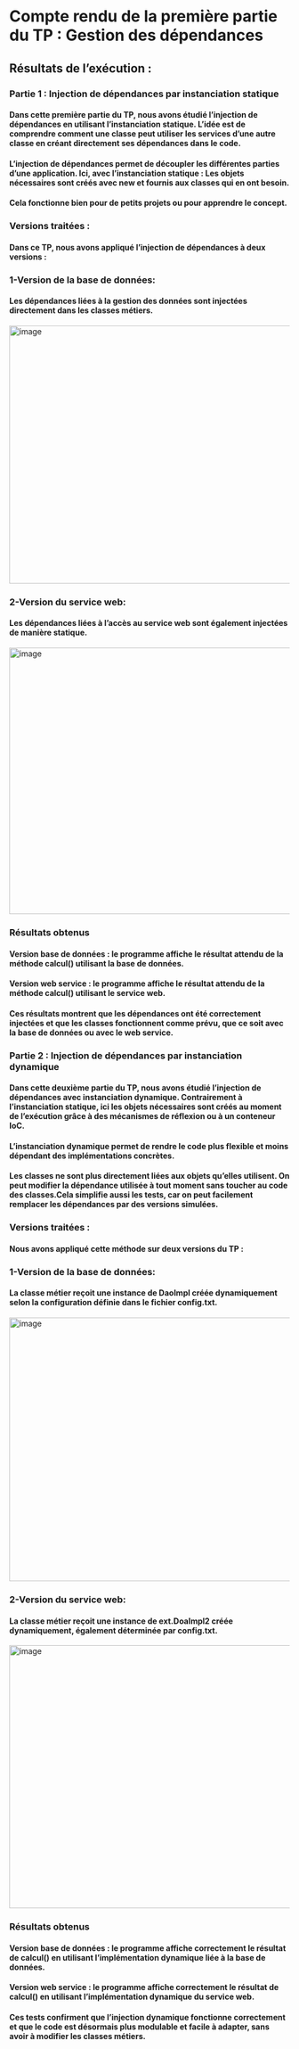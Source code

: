 ﻿# Compte rendu de la première partie du TP : Gestion des dépendances
## Résultats de l’exécution :
### Partie 1 : Injection de dépendances par instanciation statique

#### Dans cette première partie du TP, nous avons étudié l’injection de dépendances en utilisant l’instanciation statique. L’idée est de comprendre comment une classe peut utiliser les services d’une autre classe en créant directement ses dépendances dans le code.
#### L’injection de dépendances permet de découpler les différentes parties d’une application. Ici, avec l’instanciation statique : Les objets nécessaires sont créés avec new et fournis aux classes qui en ont besoin. 
#### Cela fonctionne bien pour de petits projets ou pour apprendre le concept.

 ### Versions traitées : 
 #### Dans ce TP, nous avons appliqué l’injection de dépendances à deux versions :
 ### 1-Version de la base de données: 
 #### Les dépendances liées à la gestion des données sont injectées directement dans les classes métiers.
<img width="959" height="463" alt="image" src="https://github.com/user-attachments/assets/df564d54-d794-4508-851f-cb235c38a2ae" />

### 2-Version du service web:
#### Les dépendances liées à l’accès au service web sont également injectées de manière statique.
<img width="959" height="478" alt="image" src="https://github.com/user-attachments/assets/edad93aa-1018-4f70-92a1-5704adc4450a" />

### Résultats obtenus
#### Version base de données : le programme affiche le résultat attendu de la méthode calcul() utilisant la base de données.
#### Version web service : le programme affiche le résultat attendu de la méthode calcul() utilisant le service web.
#### Ces résultats montrent que les dépendances ont été correctement injectées et que les classes fonctionnent comme prévu, que ce soit avec la base de données ou avec le web service.

### Partie 2 : Injection de dépendances par instanciation dynamique
#### Dans cette deuxième partie du TP, nous avons étudié l’injection de dépendances avec instanciation dynamique. Contrairement à l’instanciation statique, ici les objets nécessaires sont créés au moment de l’exécution grâce à des mécanismes de réflexion ou à un conteneur IoC.
#### L’instanciation dynamique permet de rendre le code plus flexible et moins dépendant des implémentations concrètes.
#### Les classes ne sont plus directement liées aux objets qu’elles utilisent. On peut modifier la dépendance utilisée à tout moment sans toucher au code des classes.Cela simplifie aussi les tests, car on peut facilement remplacer les dépendances par des versions simulées.

### Versions traitées : 
#### Nous avons appliqué cette méthode sur deux versions du TP :
### 1-Version de la base de données:
#### La classe métier reçoit une instance de DaoImpl créée dynamiquement selon la configuration définie dans le fichier config.txt.

<img width="959" height="473" alt="image" src="https://github.com/user-attachments/assets/f24370f7-ec6a-45f3-a74e-3548db4382b8" />

### 2-Version du service web:
#### La classe métier reçoit une instance de ext.DoaImpl2 créée dynamiquement, également déterminée par config.txt.
<img width="959" height="472" alt="image" src="https://github.com/user-attachments/assets/12e15c94-7819-4f19-bed0-ebdc459dfa87" />

### Résultats obtenus
#### Version base de données : le programme affiche correctement le résultat de calcul() en utilisant l’implémentation dynamique liée à la base de données.
#### Version web service : le programme affiche correctement le résultat de calcul() en utilisant l’implémentation dynamique du service web.
#### Ces tests confirment que l’injection dynamique fonctionne correctement et que le code est désormais plus modulable et facile à adapter, sans avoir à modifier les classes métiers.












